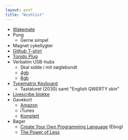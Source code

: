 ```yaml
---
layout: post
title: "Wishlist"
---
```


* [Wakemate][wkm]
* Pung
    - Gerne simpel
* Magnet cykellygter
* [Github T-shirt][ioc]
* [Tonido Plug][tp]
* Verbatim USB-hubs
    - Skal sidde i mit nøglebundt
    + [4gb][vb4]
    + [8gb][vb8]
* [Typematrix Keyboard][tmk]
    - Tastaturet (2030) samt "English QWERTY skin"
* [Livescribe blokke][lsb]
* Gavekort
    - [Amazon][agc]
    - iTunes
    - [Komplett][kgc]
* Bøger
    - [Create Your Own Programming Language][cyp] (Ebog)
    - [The Power of Less][pof]

[vb4]: http://3.ly/4gb
[vb8]: http://3.ly/8gb
[tp]:  http://www.tonidoplug.com/index.html
[ioc]: http://shop.github.com/products/i-octocat-code
[tmk]: http://typematrix.com/
[wkm]: http://wakemate.com/
[lsb]: http://www.livescribe.com/store
[cyp]: http://createyourproglang.com/index2.html
[pof]: http://thepowerofless.com/
[agc]: http://www.amazon.com/gp/gc
[kgc]: http://www.komplett.dk/k/k.aspx?action=page&page=giftcardbuy
